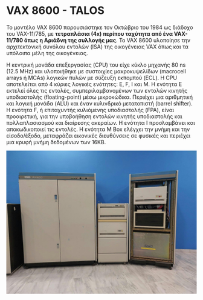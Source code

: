# VAX 8600 - TALOS

Το μοντέλο VAX 8600 παρουσιάστηκε τον Οκτώβριο του 1984 ως διάδοχο του VAX-11/785, με **τετραπλάσια (4x) περίπου ταχύτητα από ένα VAX-11/780 όπως η Αριάδνη της συλλογής μας**. Το VAX 8600 υλοποίησε την αρχιτεκτονική συνόλου εντολών (ISA) της οικογένειας VAX όπως και τα υπόλοιπα μέλη της οικογένειας.

Η κεντρική μονάδα επεξεργασίας (CPU) του είχε κύκλο μηχανής 80 ns (12.5 MHz) και υλοποιήθηκε με συστοιχίες μακροκυψελίδων (macrocell arrays ή MCAs) λογικών πυλών με σύζευξη εκπομπού (ECL). Η CPU αποτελείται από 4 κύριες λογικές ενότητες: E, F, I και M. Η ενότητα E εκτελεί όλες τις εντολές, συμπεριλαμβανομένων των εντολών κινητής υποδιαστολής (floating-point) μέσω μικροκώδικα. Περιέχει μια αριθμητική και λογική μονάδα (ALU) και έναν κυλινδρικό μετατοπιστή (barrel shifter). Η ενότητα F, ή επιταχυντής κυλιόμενης υποδιαστολής (FPA), είναι προαιρετική, για την υποβοήθηση εντολών κινητής υποδιαστολής και πολλαπλασιασμού και διαίρεσης ακεραίων. Η ενότητα I προσλαμβάνει και αποκωδικοποιεί τις εντολές. Η ενότητα M Box ελέγχει την μνήμη και την είσοδο/έξοδο, μεταφράζει εικονικές διευθύνσεις σε φυσικές και περιέχει μια κρυφή μνήμη δεδομένων των 16KB.

![VAX 8600 Talos](../assets/images/vax-8600-talos.jpg)
